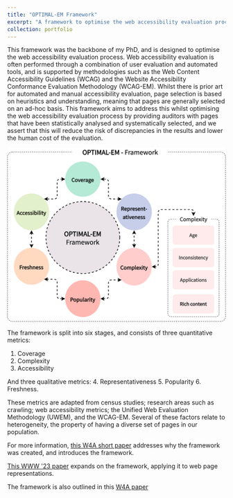 ```yaml
---
title: "OPTIMAL-EM Framework"
excerpt: "A framework to optimise the web accessibility evaluation process.<br/><img src='/images/portfolio/portfolio-4.png'>"
collection: portfolio
---
```


This framework was the backbone of my PhD, and is designed to optimise the web accessibility evaluation process. Web accessibility evaluation is often performed through a combination of user evaluation and automated tools, and is supported by methodologies such as the Web Content Accessibility Guidelines (WCAG) and the Website Accessibility Conformance Evaluation Methodology (WCAG-EM). Whilst there is prior art for automated and manual accessibility evaluation, page selection is based on heuristics and understanding, meaning that pages are generally selected on an ad-hoc basis. This framework aims to address this whilst optimising the web accessibility evaluation process by providing auditors with pages that have been statistically analysed and systematically selected, and we assert that this will reduce the risk of discrepancies in the results and lower the human cost of the evaluation.

![Picture: A diagram of the OPTIMAL-EM framework.](/images/portfolio/portfolio-4-1.png)

The framework is split into six stages, and consists of three quantitative metrics: 
1. Coverage 
2. Complexity
3. Accessibility

And three qualitative metrics: 
4. Representativeness
5. Popularity
6. Freshness. 

These metrics are adapted from census studies; research areas such as crawling; web accessibility metrics; the Unified Web Evaluation Methodology (UWEM), and the WCAG-EM. Several of these factors relate to heterogeneity, the property of having a diverse set of pages in our population. 

For more information, [this W4A short paper](https://doi.org/10.1145/3493612.3520452) addresses why the framework was created, and introduces the framework. 

[This WWW '23 paper](https://doi.org/10.1145/3543507.3583508) expands on the framework, applying it to web page representations. 

The framework is also outlined in this [W4A paper](https://doi.org/10.1145/3587281.3587701)
